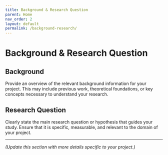 ```yaml
---
title: Background & Research Question
parent: Home
nav_order: 2
layout: default
permalink: /background-research/
---
```


# Background & Research Question

## Background
Provide an overview of the relevant background information for your project. This may include previous work, theoretical foundations, or key concepts necessary to understand your research.

## Research Question
Clearly state the main research question or hypothesis that guides your study. Ensure that it is specific, measurable, and relevant to the domain of your project.

---

*(Update this section with more details specific to your project.)*

